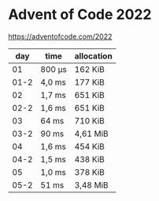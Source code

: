 # Advent of Code 2022

https://adventofcode.com/2022

day | time| allocation
--- | --- | ---
01 | 800 µs | 162 KiB
01-2 | 4,0 ms | 177 KiB
02 | 1,7 ms | 651 KiB
02-2 | 1,6 ms | 651 KiB
03 | 64 ms | 710 KiB
03-2 | 90 ms | 4,61 MiB
04 | 1,6 ms | 454 KiB
04-2 | 1,5 ms | 438 KiB
05 | 1,0 ms | 378 KiB
05-2 | 51 ms | 3,48 MiB
